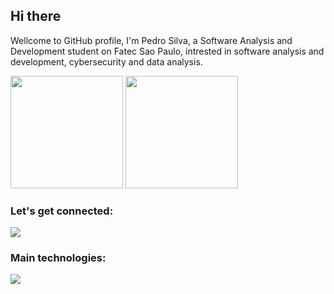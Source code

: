 <h2>Hi there</h2>

<p>
  Wellcome to GitHub profile, I'm Pedro Silva, a Software Analysis and Development student on Fatec Sao Paulo, intrested in software analysis and development, cybersecurity and data analysis.
</p>

<div>
  <!-- <img height="180em" src="https://github-readme-stats.vercel.app/api?username=pedrof3&show_icons=true&theme=tokyonight"/> -->
  <img height="180em" src="https://github-readme-stats.vercel.app/api/top-langs/?username=pedrof3&layout=compact&theme=tokyonight"/>
  <img height="180em" src="https://github-readme-stats.vercel.app/api?username=pedrof3"/>
</div>
<div>
  <h3>Let's get connected:</h3>
  <a href="https://www.linkedin.com/in/pedro-da-silva-/">
    <img src="https://skillicons.dev/icons?i=linkedin" />
  </a>
</div>
<div>
  <h3>Main technologies:</h3>
  <img src="https://skillicons.dev/icons?i=typescript,react,nodejs,postgresql,git,linux"/>
</div>
